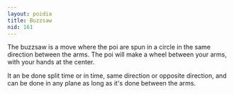```yaml
---
layout: poidia
title: Buzzsaw
nid: 161
---
```


The buzzsaw is a move where the poi are spun in a circle in the same direction between the arms. The poi will make a wheel between your arms, with your hands at the center.

It an be done split time or in time, same direction or opposite direction, and can be done in any plane as long as it's done between the arms.
